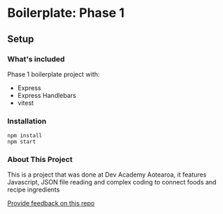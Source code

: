 # Boilerplate: Phase 1

## Setup

### What's included

Phase 1 boilerplate project with:

- Express
- Express Handlebars
- vitest

### Installation

```
npm install
npm start
```

### About This Project

This is a project that was done at Dev Academy Aotearoa, it features Javascript, JSON file reading and complex coding to connect foods and recipe ingredients



[Provide feedback on this repo](https://docs.google.com/forms/d/e/1FAIpQLSfw4FGdWkLwMLlUaNQ8FtP2CTJdGDUv6Xoxrh19zIrJSkvT4Q/viewform?usp=pp_url&entry.1958421517=boilerplate-phase1)
